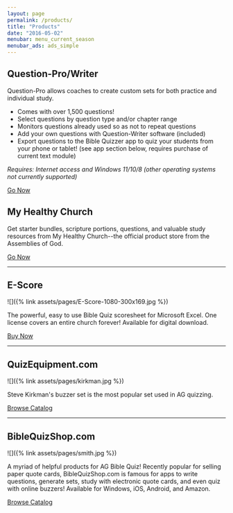 ```yaml
---
layout: page
permalink: /products/
title: "Products"
date: "2016-05-02"
menubar: menu_current_season
menubar_ads: ads_simple
---
```


## Question-Pro/Writer
Question-Pro allows coaches to create custom sets for both practice and individual study.

- Comes with over 1,500 questions!
- Select questions by question type and/or chapter range
- Monitors questions already used so as not to repeat questions
- Add your own questions with Question-Writer software (included)
- Export questions to the Bible Quizzer app to quiz your students from your phone or tablet! (see app section below, requires purchase of current text module)

*Requires: Internet access and Windows 11/10/8 (other operating systems not currently supported)*

<a href="https://ag.biblequizshop.com/index.php?route=product/product&path=64&product_id=248" class="button is-primary">Go Now</a>

## My Healthy Church

Get starter bundles, scripture portions, questions, and valuable study resources from My Healthy Church--the official product store from the Assemblies of God.

<a href="https://myhealthychurch.com/store/startcat.cfm?cat=YMBIBQUIZ&mastercat=&path=YMBIBQUIZ" class="button is-primary">Go Now</a>

* * *

## E-Score
![]({% link assets/pages/E-Score-1080-300x169.jpg %})

The powerful, easy to use Bible Quiz scoresheet for Microsoft Excel. One license covers an entire church forever! Available for digital download.

<a href="https://escore.jameslex.com/" class="button is-primary">Buy Now</a>

* * *

## QuizEquipment.com
![]({% link assets/pages/kirkman.jpg %})

Steve Kirkman's buzzer set is the most popular set used in AG quizzing.

<a href="http://www.quizequipment.com/quizbox_pdf/ag_info.pdf" class="button is-primary">Browse Catalog</a>

* * *

## BibleQuizShop.com
![]({% link assets/pages/smith.jpg %})

A myriad of helpful products for AG Bible Quiz! Recently popular for selling paper quote cards, BibleQuizShop.com is famous for apps to write questions, generate sets, study with electronic quote cards, and even quiz with online buzzers! Available for Windows, iOS, Android, and Amazon.

<a href="https://ag.biblequizshop.com/" class="button is-primary">Browse Catalog</a>
